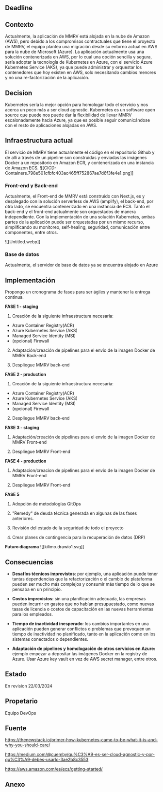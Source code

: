  
## Deadline

## Contexto

Actualmente, la aplicación de MMRV está alojada en la nube de Amazon (AWS), pero debido a los compromisos contractuales que tiene el proyecto de MMRV, el equipo plantea una migración desde su entorno actual en AWS para la nube de Microsoft (Azure). 
La aplicación actualmente usa una solución contenerizada en AWS, por lo cual una opción sencilla y segura, sería adoptar la tecnología de Kubernetes en Azure, con el servicio Azure Kubernetes Service (AKS), ya que puede administrar y orquestar los contenedores que hoy existen en AWS, solo necesitando cambios menores y no una re-factorización de la aplicación.
## Decision

Kubernetes sería la mejor opción para homologar todo el servicio y nos acerca un poco más a ser cloud agnostic. Kubernetes es un software open source que puede nos puede dar la flexibilidad de llevar MMRV escalonadamente hacia Azure, ya que es posible seguir comunicándose con el resto de aplicaciones alojadas en AWS.

## Infraestructura actual

El servicio de MMRV tiene actualmente el código en el repositorio Github y de alli a través de un pipeline son construidas y enviadas las imágenes Docker a un repositorio en Amazon ECR, y contenerizada en una instancia de Amazon ECS.
![[CICD-Containers.798e501cfbfc403ac465ff752867ae7d6f3fe4e1.png]]

### Front-end y Back-end 

Actualmente, el Front-end de MMRV está construido con Next.js, es y desplegado con la solución serverless de AWS (amplify), el back-end, por otro lado, se encuentra contenerizado en una instancia de ECS. Tanto el back-end y el front-end actualmente son orquestados de manera independiente. Con la implementación de una solución Kubernetes, ambas partes de la aplicación puede ser orquestadas por un mismo recurso, simplificando su monitoreo, self-healing, seguridad, comunicación entre componentes, entre otros.

![[Untitled.webp]]
  
### Base de datos

Actualmente, el servidor de base de datos ya se encuentra alojado en Azure

## Implementación

Propongo un cronograma de fases para ser ágiles y mantener la entrega continua.

**FASE 1  - staging**

1. Creación de la siguiente infraestructura necesaria:
  - Azure Container Registry(ACR)
  - Azure Kubernetes Service (AKS)
  - Managed Service Identity (MSI)
  - (opcional) Firewall
 
 2. Adaptación/creación de pipelines para el envío de la imagen Docker de MMRV Back-end
 
 3. Despliegue MMRV back-end

 **FASE 2 - production**

 1. Creación de la siguiente infraestructura necesaria:
  - Azure Container Registry(ACR)
  - Azure Kubernetes Service (AKS)
  - Managed Service Identity (MSI)
  - (opcional) Firewall
 
 2. Despliegue MMRV back-end 

 **FASE 3 - staging**

 1. Adaptación/creación de pipelines para el envío de la imagen Docker de MMRV Front-end
 
 2. Despliegue MMRV Front-end

 **FASE 4 - production**

1. Adaptacion/creacion de pipelines para el envio de la imagen Docker de MMRV Front-end
 
 2. Despliegue MMRV Front-end

 **FASE 5**

1. Adopción de metodologías GitOps

 2. "Remedy" de deuda técnica generada en algunas de las fases anteriores.

3. Revisión del estado de la seguridad de todo el proyecto

 4. Crear planes de contingencia para la recuperación de datos (DRP)


 **Futuro diagrama** 
![[kilimo.drawio1.svg]]

## Consecuencias 


 - **Desafíos técnicos imprevistos**: por ejemplo, una aplicación puede tener tantas dependencias que la refactorización o el cambio de plataforma pueden ser mucho más complejos y consumir más tiempo de lo que se pensaba en un principio.  
      
    
- **Costos imprevistos**: sin una planificación adecuada, las empresas pueden incurrir en gastos que no habían presupuestado, como nuevas tasas de licencia o costos de capacitación en las nuevas herramientas para los empleados.  
      
    
- **Tiempo de inactividad inesperado**: los cambios importantes en una aplicación pueden generar conflictos o problemas que provoquen un tiempo de inactividad no planificado, tanto en la aplicación como en los sistemas conectados o dependientes.  
      
    
- **Adaptación de pipelines y homologación de otros servicios en Azure:** ejemplo empezar a depositar las imágenes Docker en la registry de Azure. Usar Azure key vault en vez de AWS secret manager, entre otros.

## Estado

En revision 22/03/2024
## Propetario 

Equipo DevOps


## Fuente

https://thenewstack.io/primer-how-kubernetes-came-to-be-what-it-is-and-why-you-should-care/

https://medium.com/@cuemby/qu%C3%A9-es-ser-cloud-agnostic-y-por-qu%C3%A9-debes-usarlo-3ae2b8c3553

https://aws.amazon.com/es/ecs/getting-started/

## Anexo


